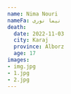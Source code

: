 ```yaml
---
name: Nima Nouri
nameFa: نیما نوری
death:
  date: 2022-11-03
  city: Karaj
  province: Alborz
  age: 17
images:
- img.jpg
- 1.jpg
- 2.jpg
---
```

